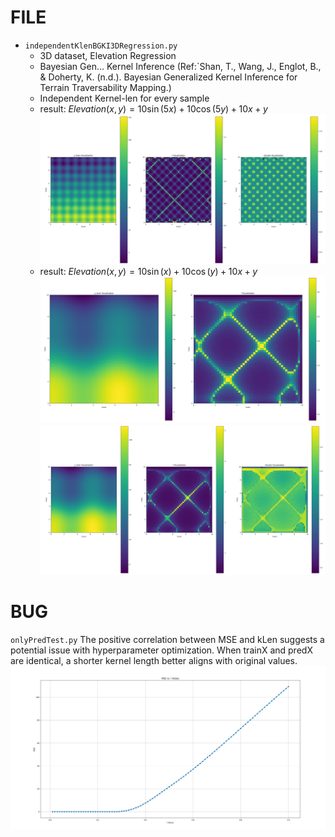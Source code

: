 <!--
 * @Author: chasey && melancholycy@gmail.com
 * @Date: 2025-05-17 15:11:53
 * @LastEditTime: 2025-05-18 13:31:55
 * @FilePath: /test/PY_/bgk/independentKlenBGKIRegression/README.md
 * @Description: 
 * @Reference: 
 * Copyright (c) 2025 by chasey && melancholycy@gmail.com, All Rights Reserved. 
-->
# FILE
- `independentKlenBGKI3DRegression.py`  
    - 3D dataset, Elevation Regression  
    - Bayesian Gen... Kernel Inference (Ref:`Shan, T., Wang, J., Englot, B., & Doherty, K. (n.d.). Bayesian Generalized Kernel Inference for Terrain Traversability Mapping.)
    - Independent Kernel-len for every sample
    - result: $Elevation(x, y) = 10 \sin(5x) + 10 \cos(5y) + 10x + y$
    ![independentKlenBGKI3DRegression_ElevlationAndKlen](./docs/independentKlenBGKI3DRegression_ElevlationAndKlenKsaclar.png)
    - result: $Elevation(x, y) = 10 \sin(x) + 10 \cos(y) + 10x + y$
    ![independentKlenBGKI3DRegression_ElevlationAndKlen2](./docs/independentKlenBGKI3DRegression_ElevlationAndKlen2.png)  
    ![independentKlenBGKI3DRegression_ElevlationAndKlenKsaclar2](./docs/independentKlenBGKI3DRegression_ElevlationAndKlenKsaclar2.png)  


# BUG
`onlyPredTest.py`
The positive correlation between MSE and kLen suggests a potential issue with hyperparameter optimization. When trainX and predX are identical, a shorter kernel length better aligns with original values.  
![MSE-kLen](./docs/MSE-kLen.png)  

